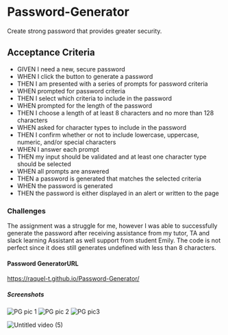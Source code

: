 # Password-Generator
Create strong password that provides greater security.

## Acceptance Criteria ##

* GIVEN I need a new, secure password
* WHEN I click the button to generate a password
* THEN I am presented with a series of prompts for password criteria
* WHEN prompted for password criteria
* THEN I select which criteria to include in the password
* WHEN prompted for the length of the password
* THEN I choose a length of at least 8 characters and no more than 128 characters
* WHEN asked for character types to include in the password
* THEN I confirm whether or not to include lowercase, uppercase, numeric, and/or special characters
* WHEN I answer each prompt
* THEN my input should be validated and at least one character type should be selected
* WHEN all prompts are answered
* THEN a password is generated that matches the selected criteria
* WHEN the password is generated
* THEN the password is either displayed in an alert or written to the page

### Challenges ###
The assignment was a struggle for me, however I was able to successfully generate the password after receiving assistance from my tutor, TA and slack learning Assistant as well support from student Emily. The code is not perfect since it does still generates undefined with less than 8 characters. 

#### Password GeneratorURL ####
https://raquel-t.github.io/Password-Generator/


##### Screenshots #####

![PG pic 1](https://user-images.githubusercontent.com/130006996/236651281-de73dc03-9d20-4361-997d-ab240d8a74a7.jpg)
![PG pic 2](https://user-images.githubusercontent.com/130006996/236651289-9e3f88c8-d801-49f4-8d9b-e31879ddc46c.jpg)
![PG pic3](https://user-images.githubusercontent.com/130006996/236651292-37f746b1-a4dd-4d7e-860e-93d1a338528f.jpg)


![Untitled video (5)](https://github.com/Raquel-t/Password-Generator/assets/130006996/fd2cbdb5-8d17-4c74-9dca-7e800dfdf56c)




